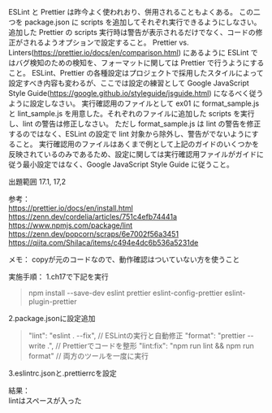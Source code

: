 ESLint と Prettier は昨今よく使われおり、併用されることもよくある。
この二つを package.json に scripts を追加してそれぞれ実行できるようにしなさい。
追加した Prettier の scripts 実行時は警告が表示されるだけでなく、コードの修正がされるようオプションで設定すること。
Prettier vs. Linters(https://prettier.io/docs/en/comparison.html) にあるように ESLint ではバグ検知のための検知を、フォーマットに関しては Prettier で行うようにすること。
ESLint、Prettier の各種設定はプロジェクトで採用したスタイルによって設定すべき内容も変わるが、ここでは設定の練習として Google JavaScript Style Guide(https://google.github.io/styleguide/jsguide.html) になるべく従うように設定しなさい。
実行確認用のファイルとして ex01 に format_sample.js と lint_sample.js を用意した。それぞれのファイルに追加した scripts を実行し、lint の警告は修正しなさい。
ただし format_sample.js は lint の警告を修正するのではなく、ESLint の設定で lint 対象から除外し、警告がでないようにすること。
実行確認用のファイルはあくまで例として上記のガイドのいくつかを反映されているのみであるため、設定に関しては実行確認用ファイルがガイドに従う最小設定ではなく、Google JavaScript Style Guide に従うこと。

出題範囲 17.1, 17,2

参考：  
https://prettier.io/docs/en/install.html  
https://zenn.dev/cordelia/articles/751c4efb74441a  
https://www.npmjs.com/package/lint
https://zenn.dev/popcorn/scraps/6e7002f56a3451
https://qiita.com/Shilaca/items/c494e4dc6b536a5231de

メモ：
copyが元のコードなので、動作確認はついていない方を使うこと

実施手順：
1.ch17で下記を実行

> npm install --save-dev eslint prettier eslint-config-prettier eslint-plugin-prettier

2.package.jsonに設定追加

> "lint": "eslint . --fix", // ESLintの実行と自動修正
> "format": "prettier --write .", // Prettierでコードを整形
> "lint:fix": "npm run lint && npm run format" // 両方のツールを一度に実行

3.eslintrc.jsonと.prettierrcを設定

結果：  
lintはスペースが入った
